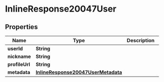 

# InlineResponse20047User


## Properties

Name | Type | Description | Notes
------------ | ------------- | ------------- | -------------
**userId** | **String** |  |  [optional]
**nickname** | **String** |  |  [optional]
**profileUrl** | **String** |  |  [optional]
**metadata** | [**InlineResponse20047UserMetadata**](InlineResponse20047UserMetadata.md) |  |  [optional]



